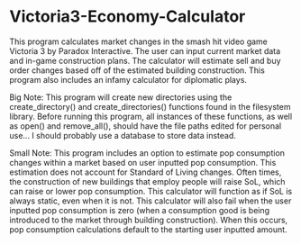 # Victoria3-Economy-Calculator

This program calculates market changes in the smash hit video game Victoria 3 by Paradox Interactive. The user can input current market data and in-game construction plans. The calculator will estimate sell and buy order changes based off of the estimated building construction. This program also includes an infamy calculator for diplomatic plays.

Big Note: This program will create new directories using the create_directory() and create_directories() functions found in the filesystem library. Before running this program, all instances of these functions, as well as open() and remove_all(), should have the file paths edited for personal use... I should probably use a database to store data instead.

Small Note: This program includes an option to estimate pop consumption changes within a market based on user inputted pop consumption. This estimation does not account for Standard of Living changes. Often times, the construction of new buildings that employ people will raise SoL, which can raise or lower pop consumption. This calculator will function as if SoL is always static, even when it is not. This calculator will also fail when the user inputted pop consumption is zero (when a consumption good is being introduced to the market through building construction). When this occurs, pop consumption calculations default to the starting user inputted amount.
